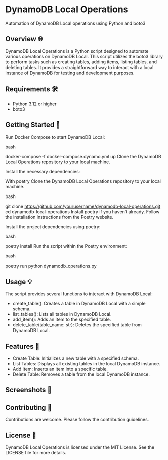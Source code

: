# DynamoDB Local Operations
Automation of DynamoDB Local operations using Python and boto3

## Overview 🌐
DynamoDB Local Operations is a Python script designed to automate various operations on DynamoDB Local. This script utilizes the boto3 library to perform tasks such as creating tables, adding items, listing tables, and deleting tables. It provides a straightforward way to interact with a local instance of DynamoDB for testing and development purposes.

## Requirements 🛠️
- Python 3.12 or higher
- boto3

## Getting Started 🚀

Run Docker Compose to start DynamoDB Local:

bash

docker-compose -f docker-compose.dynamo.yml up
Clone the DynamoDB Local Operations repository to your local machine.

Install the necessary dependencies:


With poetry
Clone the DynamoDB Local Operations repository to your local machine.

bash

git clone https://github.com/yourusername/dynamodb-local-operations.git
cd dynamodb-local-operations
Install poetry if you haven't already. Follow the installation instructions from the Poetry website.

Install the project dependencies using poetry:

bash

poetry install
Run the script within the Poetry environment:

bash

poetry run python dynamodb_operations.py


## Usage 💡
The script provides several functions to interact with DynamoDB Local:

- create_table(): Creates a table in DynamoDB Local with a simple schema.
- list_tables(): Lists all tables in DynamoDB Local.
- add_item(): Adds an item to the specified table.
- delete_table(table_name: str): Deletes the specified table from DynamoDB Local.

## Features 🌟
- Create Table: Initializes a new table with a specified schema.
- List Tables: Displays all existing tables in the local DynamoDB instance.
- Add Item: Inserts an item into a specific table.
- Delete Table: Removes a table from the local DynamoDB instance.

## Screenshots 📸


## Contributing 🤝
Contributions are welcome. Please follow the contribution guidelines.

## License 📄
DynamoDB Local Operations is licensed under the MIT License. See the LICENSE file for more details.

